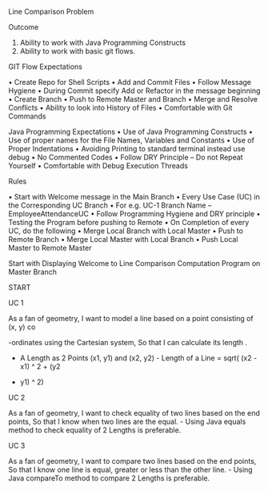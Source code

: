 Line
Comparison
Problem

Outcome

1. Ability to work with Java
Programming Constructs
2. Ability to work with basic
git flows.

GIT Flow Expectations

• Create Repo for Shell Scripts
• Add and Commit Files
• Follow Message Hygiene
• During Commit specify Add or Refactor in
the message beginning
• Create Branch
• Push to Remote Master and Branch
• Merge and Resolve Conflicts
• Ability to look into History of Files
• Comfortable with Git Commands

Java Programming
Expectations
• Use of Java Programming Constructs
• Use of proper names for the File Names,
Variables and Constants
• Use of Proper Indentations
• Avoiding Printing to standard terminal
instead use debug
• No Commented Codes
• Follow DRY Principle – Do not Repeat
Yourself
• Comfortable with Debug Execution Threads

Rules

• Start with Welcome message in the Main Branch
• Every Use Case (UC) in the Corresponding UC Branch
• For e.g. UC-1 Branch Name – EmployeeAttendanceUC
• Follow Programming Hygiene and DRY principle
• Testing the Program before pushing to Remote
• On Completion of every UC, do the following
• Merge Local Branch with Local Master
• Push to Remote Branch
• Merge Local Master with Local Branch
• Push Local Master to Remote Master

Start with Displaying
Welcome to Line
Comparison Computation
Program on Master Branch

START

UC 1

As a fan of geometry, I want to
model a line based on a point
consisting of (x, y) co

-ordinates
using the Cartesian system,
So that I can calculate its
length
.

- A Length as 2 Points (x1, y1) and (x2, y2) - Length of a Line = sqrt( (x2 - x1) ^ 2 + (y2

- y1) ^ 2)

UC 2

As a fan of geometry, I want to
check equality of two lines
based on the end points, So
that I know when two lines are
the equal. - Using Java equals method to check equality of 2 Lengths is
preferable.


UC 3

As a fan of geometry, I want to
compare two lines based on
the end points, So that I know
one line is equal, greater or
less than the other line. - Using Java compareTo method to compare 2 Lengths is
preferable.


